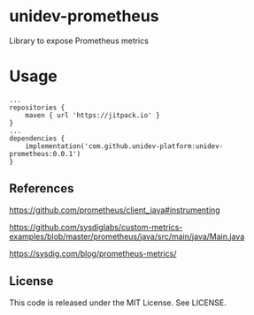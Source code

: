 # unidev-prometheus

Library to expose Prometheus metrics

# Usage

```
...
repositories {
	maven { url 'https://jitpack.io' }
}
...
dependencies {
	implementation('com.github.unidev-platform:unidev-prometheus:0.0.1')
}

```


## References

https://github.com/prometheus/client_java#instrumenting

https://github.com/sysdiglabs/custom-metrics-examples/blob/master/prometheus/java/src/main/java/Main.java

https://sysdig.com/blog/prometheus-metrics/


## License

This code is released under the MIT License. See LICENSE.

